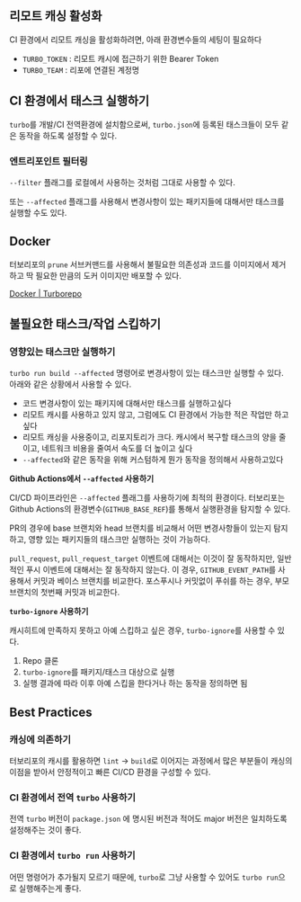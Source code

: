 ## 리모트 캐싱 활성화

CI 환경에서 리모트 캐싱을 활성화하려면, 아래 환경변수들의 세팅이 필요하다

- `TURBO_TOKEN` : 리모트 캐시에 접근하기 위한 Bearer Token
- `TURBO_TEAM` : 리포에 연결된 계정명

## CI 환경에서 태스크 실행하기

`turbo`를 개발/CI 전역환경에 설치함으로써, `turbo.json`에 등록된 태스크들이 모두 같은 동작을 하도록 설정할 수 있다.

### 엔트리포인트 필터링

`--filter` 플래그를 로컬에서 사용하는 것처럼 그대로 사용할 수 있다.

또는 `--affected` 플래그를 사용해서 변경사항이 있는 패키지들에 대해서만 태스크를 실행할 수도 있다.

## Docker

터보리포의 `prune` 서브커맨드를 사용해서 불필요한 의존성과 코드를 이미지에서 제거하고 딱 필요한 만큼의 도커 이미지만 배포할 수 있다.

[Docker | Turborepo](https://turborepo.com/docs/guides/tools/docker)

## 불필요한 태스크/작업 스킵하기

### 영향있는 태스크만 실행하기

`turbo run build --affected` 명령어로 변경사항이 있는 태스크만 실행할 수 있다. 아래와 같은 상황에서 사용할 수 있다.

- 코드 변경사항이 있는 패키지에 대해서만 태스크를 실행하고싶다
- 리모트 캐시를 사용하고 있지 않고, 그럼에도 CI 환경에서 가능한 적은 작업만 하고 싶다
- 리모트 캐싱을 사용중이고, 리포지토리가 크다. 캐시에서 복구할 태스크의 양을 줄이고, 네트워크 비용을 줄여서 속도를 더 높이고 싶다
- `--affected`와 같은 동작을 위해 커스텀하게 뭔가 동작을 정의해서 사용하고있다

**Github Actions에서 `--affected` 사용하기**

CI/CD 파이프라인은 `--affected` 플래그를 사용하기에 최적의 환경이다. 터보리포는 Github Actions의 환경변수(`GITHUB_BASE_REF`)를 통해서 실행환경을 탐지할 수 있다.

PR의 경우에 base 브랜치와 head 브랜치를 비교해서 어떤 변경사항들이 있는지 탐지하고, 영향 있는 패키지들의 태스크만 실행하는 것이 가능하다.

`pull_request`, `pull_request_target` 이벤트에 대해서는 이것이 잘 동작하지만, 일반적인 푸시 이벤트에 대해서는 잘 동작하지 않는다. 이 경우, `GITHUB_EVENT_PATH`를 사용해서 커밋과 베이스 브랜치를 비교한다. 포스푸시나 커밋없이 푸쉬를 하는 경우, 부모 브랜치의 첫번째 커밋과 비교한다.

**`turbo-ignore` 사용하기**

캐시히트에 만족하지 못하고 아예 스킵하고 싶은 경우, `turbo-ignore`를 사용할 수 있다.

1. Repo 클론
2. `turbo-ignore`를 패키지/태스크 대상으로 실행
3. 실행 결과에 따라 이후 아예 스킵을 한다거나 하는 동작을 정의하면 됨

## Best Practices

### 캐싱에 의존하기

터보리포의 캐시를 활용하면 `lint` → `build`로 이어지는 과정에서 많은 부분들이 캐싱의 이점을 받아서 안정적이고 빠른 CI/CD 환경을 구성할 수 있다.

### CI 환경에서 전역 `turbo` 사용하기

전역 `turbo` 버전이 `package.json` 에 명시된 버전과 적어도 major 버전은 일치하도록 설정해주는 것이 좋다.

### CI 환경에서 `turbo run` 사용하기

어떤 명령어가 추가될지 모르기 때문에, `turbo`로 그냥 사용할 수 있어도 `turbo run`으로 실행해주는게 좋다.
